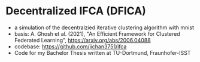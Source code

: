 # Decentralized IFCA (DFICA)

- a simulation of the decentralzied iterative clustering algorithm with mnist 
- basis: A. Ghosh et al. (2021), "An Efficient Framework for Clustered Federated Learning", https://arxiv.org/abs/2006.04088
- codebase: https://github.com/jichan3751/ifca
- Code for my Bachelor Thesis written at TU-Dortmund, Fraunhofer-ISST
